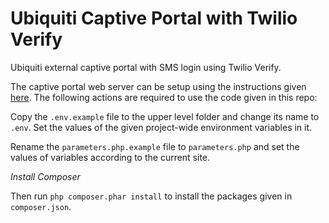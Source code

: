 # Ubiquiti Captive Portal with Twilio Verify
Ubiquiti external captive portal with SMS login using Twilio Verify. 

The captive portal web server can be setup using the instructions given [here](https://gist.github.com/nasirhafeez/4e1c2c5536d313db96e2b4ce4b3b269e). The following actions are required to use the code given in this repo:
 
Copy the `.env.example` file to the upper level folder and change its name to `.env`. Set the values of the given project-wide environment variables in it.

Rename the `parameters.php.example` file to `parameters.php` and set the values of variables according to the current site.

*Install Composer*

Then run `php composer.phar install` to install the packages given in `composer.json`.
